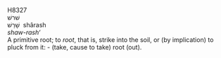 <body>
  <p>H8327<br>  שׁרשׁ  <br> שָׁרַשׁ  ‎  shârash  <br><i>shaw-rash‘ </i><br>A primitive root; to <i>root</i>, that is, strike into the soil, or (by implication) to pluck from it: - (take, cause to take) root (out).<br></p>
 </body>